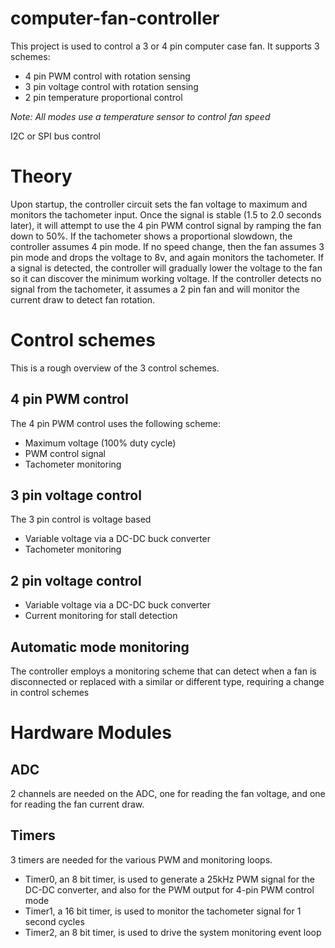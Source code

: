 computer-fan-controller
=======================

This project is used to control a 3 or 4 pin computer case fan.  It supports 3 schemes:

- 4 pin PWM control with rotation sensing
- 3 pin voltage control with rotation sensing
- 2 pin temperature proportional control

_Note: All modes use a temperature sensor to control fan speed_

I2C or SPI bus control

# Theory
Upon startup, the controller circuit sets the fan voltage to maximum and monitors the tachometer input.  Once the signal is stable (1.5 to 2.0 seconds later), it will attempt to use the 4 pin PWM control signal by ramping the fan down to 50%.  If the tachometer shows a proportional slowdown, the controller assumes 4 pin mode.  If no speed change, then the fan assumes 3 pin mode and drops the voltage to 8v, and again monitors the tachometer.  If a signal is detected, the controller will gradually lower the voltage to the fan so it can discover the minimum working voltage.  If the controller detects no signal from the tachometer, it assumes a 2 pin fan and will monitor the current draw to detect fan rotation.

# Control schemes
This is a rough overview of the 3 control schemes.

## 4 pin PWM control
The 4 pin PWM control uses the following scheme:
- Maximum voltage (100% duty cycle)
- PWM control signal
- Tachometer monitoring

## 3 pin voltage control
The 3 pin control is voltage based
- Variable voltage via a DC-DC buck converter
- Tachometer monitoring

## 2 pin voltage control
- Variable voltage via a DC-DC buck converter
- Current monitoring for stall detection

## Automatic mode monitoring
The controller employs a monitoring scheme that can detect when a fan is disconnected or replaced with a similar or different type, requiring a change in control schemes

# Hardware Modules

## ADC
2 channels are needed on the ADC, one for reading the fan voltage, and one for reading the fan current draw.

## Timers
3 timers are needed for the various PWM and monitoring loops.

- Timer0, an 8 bit timer, is used to generate a 25kHz PWM signal for the DC-DC converter, and also for the PWM output for 4-pin PWM control mode
- Timer1, a 16 bit timer, is used to monitor the tachometer signal for 1 second cycles
- Timer2, an 8 bit timer, is used to drive the system monitoring event loop

